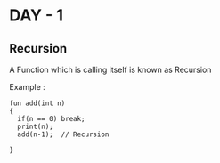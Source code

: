 # DAY - 1
## Recursion
A Function which is calling itself is known as Recursion  
  
Example : 

```
fun add(int n)
{
  if(n == 0) break;
  print(n);
  add(n-1);  // Recursion

}
```



